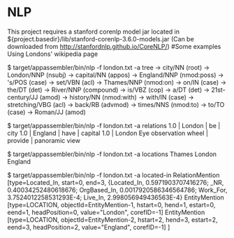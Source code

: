 # NLP
This project requires a stanford corenlp model jar located in ${project.basedir}/lib/stanford-corenlp-3.6.0-models.jar (Can be downloaded from http://stanfordnlp.github.io/CoreNLP/)
#Some examples
Using Londons' wikipedia page

$ target/appassembler/bin/nlp -f london.txt -a tree
-> city/NN (root)
  -> London/NNP (nsubj)
    -> capital/NN (appos)
      -> England/NNP (nmod:poss)
        -> 's/POS (case)
      -> set/VBN (acl)
        -> Thames/NNP (nmod:on)
          -> on/IN (case)
          -> the/DT (det)
          -> River/NNP (compound)
  -> is/VBZ (cop)
  -> a/DT (det)
  -> 21st-century/JJ (amod)
  -> history/NN (nmod:with)
    -> with/IN (case)
    -> stretching/VBG (acl)
      -> back/RB (advmod)
      -> times/NNS (nmod:to)
        -> to/TO (case)
        -> Roman/JJ (amod)

$ target/appassembler/bin/nlp -f london.txt -a relations
1.0 | London | be | city
1.0 | England | have | capital
1.0 | London Eye observation wheel | provide | panoramic view

$ target/appassembler/bin/nlp -f london.txt -a locations
Thames
London
England

$ target/appassembler/bin/nlp -f london.txt -a located-in
RelationMention [type=Located_In, start=0, end=3, {Located_In, 0.5971903707416276; _NR, 0.40034252480618676; OrgBased_In, 0.0017920586346564786; Work_For, 3.7524012258531293E-4; Live_In, 2.998056949436563E-4}
	EntityMention [type=LOCATION, objectId=EntityMention-1, hstart=0, hend=1, estart=0, eend=1, headPosition=0, value="London", corefID=-1]
	EntityMention [type=LOCATION, objectId=EntityMention-2, hstart=2, hend=3, estart=2, eend=3, headPosition=2, value="England", corefID=-1]
]
